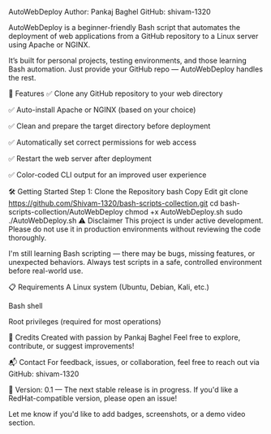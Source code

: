 AutoWebDeploy
Author: Pankaj Baghel
GitHub: shivam-1320

AutoWebDeploy is a beginner-friendly Bash script that automates the deployment of web applications from a GitHub repository to a Linux server using Apache or NGINX.

It’s built for personal projects, testing environments, and those learning Bash automation.
Just provide your GitHub repo — AutoWebDeploy handles the rest.

🚀 Features
✅ Clone any GitHub repository to your web directory

✅ Auto-install Apache or NGINX (based on your choice)

✅ Clean and prepare the target directory before deployment

✅ Automatically set correct permissions for web access

✅ Restart the web server after deployment

✅ Color-coded CLI output for an improved user experience

🛠️ Getting Started
Step 1: Clone the Repository
bash
Copy
Edit
git clone https://github.com/Shivam-1320/bash-scripts-collection.git
cd bash-scripts-collection/AutoWebDeploy
chmod +x AutoWebDeploy.sh
sudo ./AutoWebDeploy.sh
⚠️ Disclaimer
This project is under active development.
Please do not use it in production environments without reviewing the code thoroughly.

I'm still learning Bash scripting — there may be bugs, missing features, or unexpected behaviors. Always test scripts in a safe, controlled environment before real-world use.

📋 Requirements
A Linux system (Ubuntu, Debian, Kali, etc.)

Bash shell

Root privileges (required for most operations)

🙏 Credits
Created with passion by Pankaj Baghel
Feel free to explore, contribute, or suggest improvements!

📬 Contact
For feedback, issues, or collaboration, feel free to reach out via GitHub: shivam-1320

🧪 Version: 0.1 — The next stable release is in progress.
If you'd like a RedHat-compatible version, please open an issue!

Let me know if you'd like to add badges, screenshots, or a demo video section.
